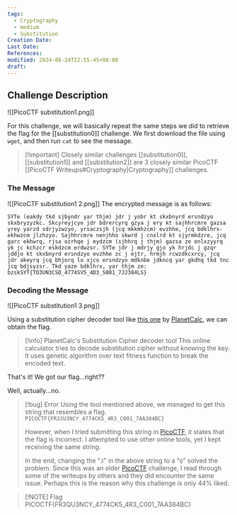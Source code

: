 ```yaml
---
tags:
  - Cryptography
  - medium
  - Substitution
Creation Date: 
Last Date: 
References: 
modified: 2024-08-24T22:55:45+08:00
draft: 
---
```

## Challenge Description

![[PicoCTF substitution1.png]]

For this challenge, we will basically repeat the same steps we did to retrieve the flag for the [[substitution0]] challenge. We first download the file using `wget`, and then run `cat` to see the message.

>[!important] Closely similar challenges
>[[substitution0]], [[substitution1]] and [[substitution2]] are 3 closely similar PicoCTF [[PicoCTF Writeups#Cryptography|Cryptography]] challenges.

### The Message
![[PicoCTF substitution1 2.png]]
The encrypted message is as follows:
```
SYTe (eakdy tkd sjbyndr yar thjm) jdr j yobr kt skxbnyrd ersndzyo skxbryzyzkc. Skcyreyjcye jdr bdrercyrq gzya j ery kt sajhhrcmre gazsa yrey yarzd sdrjyzwzyo, yrsaczsjh (jcq mkkmhzcm) evzhhe, jcq bdklhrx-ekhwzcm jlzhzyo. Sajhhrcmre nenjhho skwrd j cnxlrd kt sjyrmkdzre, jcq garc ekhwrq, rjsa ozrhqe j eydzcm (sjhhrq j thjm) gazsa ze enlxzyyrq yk jc kchzcr eskdzcm erdwzsr. SYTe jdr j mdrjy gjo yk hrjdc j gzqr jddjo kt skxbnyrd ersndzyo evzhhe zc j ejtr, hrmjh rcwzdkcxrcy, jcq jdr akeyrq jcq bhjorq lo xjco ersndzyo mdknbe jdkncq yar gkdhq tkd tnc jcq bdjsyzsr. Tkd yaze bdklhrx, yar thjm ze: bzskSYT{TD3UN3CSO_4774SV5_4D3_S001_7JJ384LS}
```

### Decoding the Message
![[PicoCTF substitution1 3.png]]

Using a substitution cipher decoder tool like [this one](https://planetcalc.com/8047/) by [PlanetCalc](https://planetcalc.com/), we can obtain the flag. 

>[!info] PlanetCalc's Substitution Cipher decoder tool
>This online calculator tries to decode substitution cipher without knowing the key. It uses genetic algorithm over text fitness function to break the encoded text. 

That's it! We got our flag...right?? 

Well, actually...no.

>[!bug] Error
>Using the tool mentioned above, we managed to get this string that resembles a flag.
>`PICOCTF{FR3JU3NCY_4774CK5_4R3_C001_7AA384BC}` 
>
>However, when I tried submitting this string in [PicoCTF](https://picoctf.org/), it states that the flag is incorrect. I attempted to use other online tools, yet I kept receiving the same string. 
>
>In the end, changing the "`J`" in the above string to a "`Q`" solved the problem. Since this was an older [PicoCTF](https://picoctf.org/) challenge, I read through some of the writeups by others and they did encounter the same issue. Perhaps this is the reason why this challenge is only 44% liked.

>[!NOTE] Flag
>PICOCTF{FR3QU3NCY_4774CK5_4R3_C001_7AA384BC}